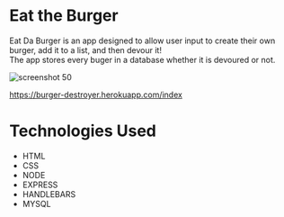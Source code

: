 # Eat the Burger

Eat Da Burger is an app designed to allow user input to create their own burger, add it to a list, and then devour it!  
The app stores every buger in a database whether it is devoured or not.  

![screenshot 50](https://user-images.githubusercontent.com/36867791/44303271-16a56400-a302-11e8-8655-d5614b791b81.png)



https://burger-destroyer.herokuapp.com/index


# Technologies Used

* HTML
* CSS
* NODE
* EXPRESS
* HANDLEBARS
* MYSQL
